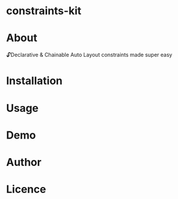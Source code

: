 # constraints-kit

# About 
🔓Declarative &amp; Chainable Auto Layout constraints made super easy  

# Installation

# Usage

# Demo

# Author

# Licence
